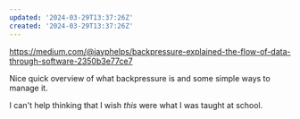 ```yaml
---
updated: '2024-03-29T13:37:26Z'
created: '2024-03-29T13:37:26Z'
---
```

https://medium.com/@jayphelps/backpressure-explained-the-flow-of-data-through-software-2350b3e77ce7

Nice quick overview of what backpressure is and some simple ways to manage it.

I can't help thinking that I wish _this_ were what I was taught at school.